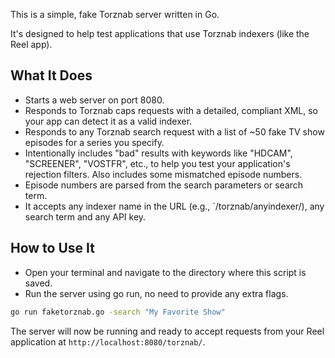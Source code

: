 This is a simple, fake Torznab server written in Go.

It's designed to help test applications that use Torznab indexers (like the Reel app).

## What It Does
- Starts a web server on port 8080.
- Responds to Torznab caps requests with a detailed, compliant XML, so your app can detect it as a valid indexer.
- Responds to any Torznab search request with a list of ~50 fake TV show episodes for a series you specify.
- Intentionally includes "bad" results with keywords like "HDCAM", "SCREENER", "VOSTFR", etc., to help you test your application's rejection filters. Also includes some mismatched episode numbers.
- Episode numbers are parsed from the search parameters or search term.
- It accepts any indexer name in the URL (e.g., `/torznab/anyindexer/), any search term and any API key.

## How to Use It
- Open your terminal and navigate to the directory where this script is saved.
- Run the server using go run, no need to provide any extra flags.

```bash
go run faketorznab.go -search "My Favorite Show"
```

The server will now be running and ready to accept requests from your Reel application at `http://localhost:8080/torznab/`.